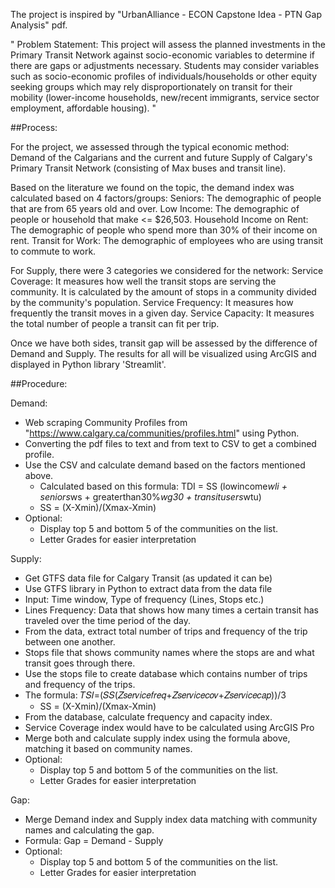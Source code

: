 The project is inspired by "UrbanAlliance - ECON Capstone Idea - PTN Gap Analysis" pdf.

"
Problem Statement: 
This project will assess the planned investments in the Primary Transit Network against socio-economic variables to determine if there are gaps or adjustments necessary. Students may consider variables such as socio-economic profiles of individuals/households or other equity seeking groups which may rely disproportionately on transit for their mobility (lower-income households, new/recent immigrants, service sector employment, affordable housing).
"

##Process:

For the project, we assessed through the typical economic method: Demand of the Calgarians and the current and future Supply of Calgary's Primary Transit Network (consisting of Max buses and transit line).

Based on the literature we found on the topic, the demand index was calculated based on 4 factors/groups:
Seniors: The demographic of people that are from 65 years old and over.
Low Income: The demographic of people or household that make <= $26,503.
Household Income on Rent: The demographic of people who spend more than 30% of their income on rent.
Transit for Work: The demographic of employees who are using transit to commute to work.

For Supply, there were 3 categories we considered for the network:
Service Coverage: It measures how well the transit stops are serving the community. It is calculated by the amount of stops in a community divided by the community's population.
Service Frequency: It measures how frequently the transit moves in a given day.
Service Capacity: It measures the total number of people a transit can fit per trip.

Once we have both sides, transit gap will be assessed by the difference of Demand and Supply. The results for all will be visualized using ArcGIS and displayed in Python library 'Streamlit'.

##Procedure:

Demand:
- Web scraping Community Profiles from "https://www.calgary.ca/communities/profiles.html" using Python.
- Converting the pdf files to text and from text to CSV to get a combined profile.
- Use the CSV and calculate demand based on the factors mentioned above.
    - Calculated based on this formula: TDI = SS (lowincome*wli + seniors*ws + greaterthan30%*wg30 + transitusers*wtu)
    - SS = (X-Xmin)/(Xmax-Xmin)
- Optional:
    - Display top 5 and bottom 5 of the communities on the list.
    - Letter Grades for easier interpretation

Supply:
- Get GTFS data file for Calgary Transit (as updated it can be)
- Use GTFS library in Python to extract data from the data file
- Input: Time window, Type of frequency (Lines, Stops etc.)
- Lines Frequency: Data that shows how many times a certain transit has traveled over the time period of the day.
- From the data, extract total number of trips and frequency of the trip between one another.
- Stops file that shows community names where the stops are and what transit goes through there.
- Use the stops file to create database which contains number of trips and frequency of the trips.
- The formula: 𝑇𝑆𝐼=(𝑆𝑆(𝑍𝑠𝑒𝑟𝑣𝑖𝑐𝑒𝑓𝑟𝑒𝑞+𝑍𝑠𝑒𝑟𝑣𝑖𝑐𝑒𝑐𝑜𝑣+𝑍𝑠𝑒𝑟𝑣𝑖𝑐𝑒𝑐𝑎𝑝))/3
    - SS = (X-Xmin)/(Xmax-Xmin)
- From the database, calculate frequency and capacity index.
- Service Coverage index would have to be calculated using ArcGIS Pro
- Merge both and calculate supply index using the formula above, matching it based on community names.
- Optional:
    - Display top 5 and bottom 5 of the communities on the list.
    - Letter Grades for easier interpretation

Gap:
- Merge Demand index and Supply index data matching with community names and calculating the gap.
- Formula: Gap = Demand - Supply
- Optional:
    - Display top 5 and bottom 5 of the communities on the list.
    - Letter Grades for easier interpretation
